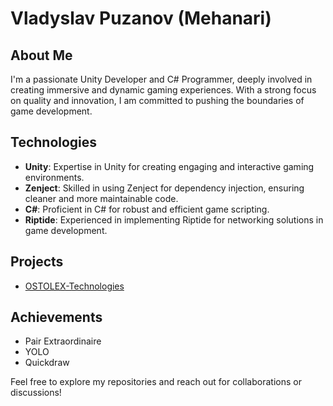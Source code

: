# Vladyslav Puzanov (Mehanari)

## About Me
I'm a passionate Unity Developer and C# Programmer, deeply involved in creating immersive and dynamic gaming experiences. With a strong focus on quality and innovation, I am committed to pushing the boundaries of game development.

## Technologies
- **Unity**: Expertise in Unity for creating engaging and interactive gaming environments.
- **Zenject**: Skilled in using Zenject for dependency injection, ensuring cleaner and more maintainable code.
- **C#**: Proficient in C# for robust and efficient game scripting.
- **Riptide**: Experienced in implementing Riptide for networking solutions in game development.

## Projects
- [OSTOLEX-Technologies](https://github.com/Mehanari/OSTOLEX-Technologies)

## Achievements
- Pair Extraordinaire
- YOLO
- Quickdraw

Feel free to explore my repositories and reach out for collaborations or discussions!

<!--
**Mehanari/Mehanari** is a ✨ _special_ ✨ repository because its `README.md` (this file) appears on your GitHub profile.

Here are some ideas to get you started:

- 🔭 I’m currently working on ...
- 🌱 I’m currently learning ...
- 👯 I’m looking to collaborate on ...
- 🤔 I’m looking for help with ...
- 💬 Ask me about ...
- 📫 How to reach me: ...
- 😄 Pronouns: ...
- ⚡ Fun fact: ...
-->
